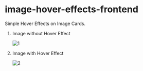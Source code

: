 # image-hover-effects-frontend
Simple Hover Effects on Image Cards.

1. Image without Hover Effect

    ![1](https://github.com/thedevsafaf/image-hover-effects-frontend/assets/85129653/78cf3f06-6e6c-48d6-a355-6d4780872f8e)

3. Image with Hover Effect

    ![2](https://github.com/thedevsafaf/image-hover-effects-frontend/assets/85129653/810d86bc-23f5-4b71-912b-4950ee9335ee)

